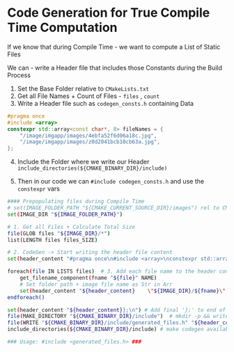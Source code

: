 # Code Generation for True Compile Time Computation

If we know that during Compile Time - we want to compute a List of Static Files

We can - write a Header file that includes those Constants during the Build
Process

1. Set the Base Folder relative to `CMakeLists.txt`
2. Get all File Names + Count of Files - `files` , `count`
3. Write a Header file such as `codegen_consts.h` containing Data

```cpp
#pragma once
#include <array>
constexpr std::array<const char*, 8> fileNames = {
    "/image/imgapp/images/4ebfa52f6d06a18c.jpg",
    "/image/imgapp/images/z0d2041bcb10cb63a.jpg",
};
```

4. Include the Folder where we write our Header
   `include_directories(${CMAKE_BINARY_DIR}/include)`

5. Then in our code we can `#include codegen_consts.h` and use the `constexpr`
   vars

```bash
#### Prepopulating files during Compile Time
# set(IMAGE_FOLDER_PATH "${CMAKE_CURRENT_SOURCE_DIR}/images") rel to CMakeLists.txt
set(IMAGE_DIR "${IMAGE_FOLDER_PATH}")

# 1. Get all Files + Calculate Total Size
file(GLOB files "${IMAGE_DIR}/*")
list(LENGTH files files_SIZE)

# 2. CodeGen -> Start writing the header file content
set(header_content "#pragma once\n#include <array>\nconstexpr std::array<const char*, ${files_SIZE}> fileNames = {\n")

foreach(file IN LISTS files)  # 3. Add each file name to the header content
    get_filename_component(fname "${file}" NAME)
    # Set folder path + image file name as Str in Arr
    set(header_content "${header_content}    \"${IMAGE_DIR}/${fname}\",\n")
endforeach()

set(header_content "${header_content}};\n") # Add final '};' to end of Arr
file(MAKE_DIRECTORY "${CMAKE_BINARY_DIR}/include")  # mkdir -p && write Codegen to a Header File there
file(WRITE "${CMAKE_BINARY_DIR}/include/generated_files.h" "${header_content}")
include_directories(${CMAKE_BINARY_DIR}/include) # make codegen available

### Usage: #include <generated_files.h> ###

```
